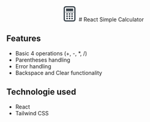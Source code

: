 
<div align="center">
  <img src="public/calculator.png" alt="Calculator Icon" width="40" />
  # React Simple Calculator
</div>

## Features 
- Basic 4 operations (+, -, *, /)
- Parentheses handling
- Error handling
- Backspace and Clear functionality

## Technologie used
- React
- Tailwind CSS

